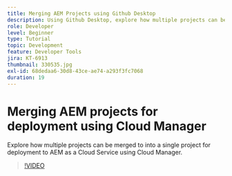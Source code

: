 ```yaml
---
title: Merging AEM Projects using Github Desktop
description: Using Github Desktop, explore how multiple projects can be merged to into a single project for deployment to AEM as a Cloud Service using Cloud Manager.
role: Developer
level: Beginner
type: Tutorial
topic: Development
feature: Developer Tools
jira: KT-6913
thumbnail: 330535.jpg
exl-id: 68dedaa6-30d8-43ce-ae74-a293f3fc7068
duration: 19
---
```

# Merging AEM projects for deployment using Cloud Manager

Explore how multiple projects can be merged to into a single project for deployment to AEM as a Cloud Service using Cloud Manager.

>[!VIDEO](https://video.tv.adobe.com/v/330535?quality=12&learn=on)
